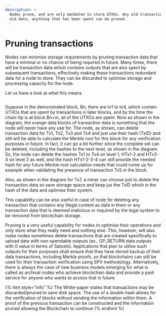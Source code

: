 ```yaml
---
description: >-
  Nodes prune, and are only mandated to store UTXOs. Any old transaction, any
  old data, anything that has been spent can be pruned.
---
```


# Pruning transactions

Nodes can minimise storage requirements by pruning transaction data that have a minimal or no chance of being required in future. Many times, there will be transaction data which contains outputs that are also spent by subsequent transactions, effectively making these transactions redundant data for a node to store. They can be discarded to optimise storage and processing capacity for the node.

Let us have a look at what this means.

<figure><img src="../.gitbook/assets/NodeAndItsOperations_Slide14 (1).png" alt=""><figcaption></figcaption></figure>

Suppose in the demonstrated block, Bn, there are tx1 to tx4, which contain UTXOs that are spent by transactions in later blocks, and by the time the chain-tip is at block Bn+m, all of the UTXOs are spent. Now as shown in the diagram, the orange data blocks of transaction data is something that the node will never have any use for. The node, as shown, can delete transaction data for Tx1, Tx2, Tx3 and Tx4 and just use their hash (TxID) and still will be able to calculate the Merkle root for this block for any verification purposes in future. In fact, it can go a bit further since the complete set can be deleted, including the hashes to the next level, as shown in the diagram. So, the node can delete the hashes Tx1 to Tx4 on level 1, HTx1-2 and HTx3-4 on level 2 as well, and the hash HTx1-2-3-4 can still provide the needed hash for any future Merkle root calculation needs that could come up for example when validating the presence of transaction Tx5 in the block.

Also, as shown in the diagram for Tx7, a miner can choose just to delete the transaction data so save storage space and keep jus the TxID which is the hash of the data and optimise their system.

This capability can be also useful in case of node for deleting any transaction that contains any illegal content as data in them or any transaction data that is deemed malicious or required by the legal system to be removed from blockchain storage.

Pruning is a very useful capability for nodes to optimise their operations and only store what they really need and nothing else. This, however, will also make nodes sometimes delete transactions that are created specifically to upload data with non-spendable outputs (ex., OP\_RETURN data outputs with 0 value in terms of Satoshi). Applications that plan to utilise such outputs for their purposes shall ensure that they have stored backup of their data transactions, including Merkle proofs, so that blockchains can still be used for their transaction verification using SPV methodology. Alternatively, there is always the case of new business models emerging for what is called as archival nodes who achieve blockchain data and provide a paid service for anyone who wants to access that in future.

{% hint style="info" %}
The White-paper states that transactions may be discarded/pruned to save disk space. The use of a double hash allows for the verification of blocks without sending the information within them. A proof of the previous transaction can be constructed and the information pruned allowing the Blockchain to continue
{% endhint %}
